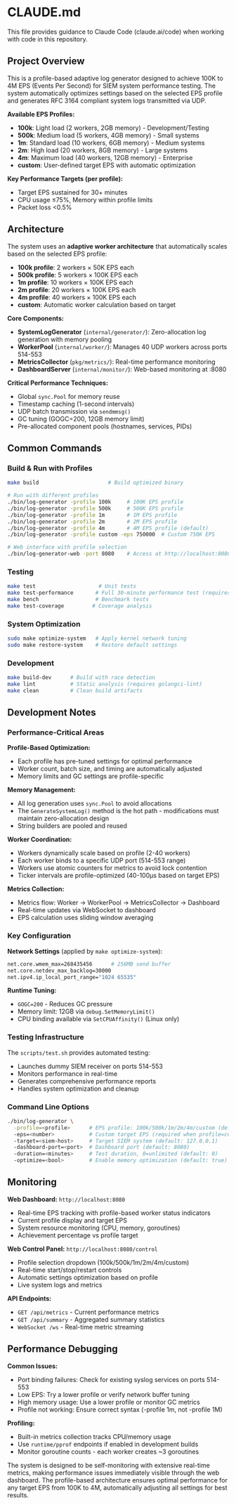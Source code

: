 # CLAUDE.md

This file provides guidance to Claude Code (claude.ai/code) when working with code in this repository.

## Project Overview

This is a profile-based adaptive log generator designed to achieve 100K to 4M EPS (Events Per Second) for SIEM system performance testing. The system automatically optimizes settings based on the selected EPS profile and generates RFC 3164 compliant system logs transmitted via UDP.

**Available EPS Profiles:**
- **100k**: Light load (2 workers, 2GB memory) - Development/Testing
- **500k**: Medium load (5 workers, 4GB memory) - Small systems
- **1m**: Standard load (10 workers, 6GB memory) - Medium systems
- **2m**: High load (20 workers, 8GB memory) - Large systems
- **4m**: Maximum load (40 workers, 12GB memory) - Enterprise
- **custom**: User-defined target EPS with automatic optimization

**Key Performance Targets (per profile):**
- Target EPS sustained for 30+ minutes
- CPU usage ≤75%, Memory within profile limits
- Packet loss <0.5%

## Architecture

The system uses an **adaptive worker architecture** that automatically scales based on the selected EPS profile:
- **100k profile**: 2 workers × 50K EPS each
- **500k profile**: 5 workers × 100K EPS each
- **1m profile**: 10 workers × 100K EPS each
- **2m profile**: 20 workers × 100K EPS each
- **4m profile**: 40 workers × 100K EPS each
- **custom**: Automatic worker calculation based on target

**Core Components:**
- **SystemLogGenerator** (`internal/generator/`): Zero-allocation log generation with memory pooling
- **WorkerPool** (`internal/worker/`): Manages 40 UDP workers across ports 514-553
- **MetricsCollector** (`pkg/metrics/`): Real-time performance monitoring
- **DashboardServer** (`internal/monitor/`): Web-based monitoring at :8080

**Critical Performance Techniques:**
- Global `sync.Pool` for memory reuse
- Timestamp caching (1-second intervals)
- UDP batch transmission via `sendmmsg()`
- GC tuning (GOGC=200, 12GB memory limit)
- Pre-allocated component pools (hostnames, services, PIDs)

## Common Commands

### Build & Run with Profiles
```bash
make build                      # Build optimized binary

# Run with different profiles
./bin/log-generator -profile 100k     # 100K EPS profile
./bin/log-generator -profile 500k     # 500K EPS profile
./bin/log-generator -profile 1m       # 1M EPS profile
./bin/log-generator -profile 2m       # 2M EPS profile
./bin/log-generator -profile 4m       # 4M EPS profile (default)
./bin/log-generator -profile custom -eps 750000  # Custom 750K EPS

# Web interface with profile selection
./bin/log-generator-web -port 8080    # Access at http://localhost:8080/control
```

### Testing
```bash
make test                    # Unit tests
make test-performance       # Full 30-minute performance test (requires sudo)
make bench                  # Benchmark tests
make test-coverage         # Coverage analysis
```

### System Optimization
```bash
sudo make optimize-system   # Apply kernel network tuning
sudo make restore-system    # Restore default settings
```

### Development
```bash
make build-dev      # Build with race detection
make lint           # Static analysis (requires golangci-lint)
make clean          # Clean build artifacts
```

## Development Notes

### Performance-Critical Areas

**Profile-Based Optimization:**
- Each profile has pre-tuned settings for optimal performance
- Worker count, batch size, and timing are automatically adjusted
- Memory limits and GC settings are profile-specific

**Memory Management:**
- All log generation uses `sync.Pool` to avoid allocations
- The `GenerateSystemLog()` method is the hot path - modifications must maintain zero-allocation design
- String builders are pooled and reused

**Worker Coordination:**
- Workers dynamically scale based on profile (2-40 workers)
- Each worker binds to a specific UDP port (514-553 range)
- Workers use atomic counters for metrics to avoid lock contention
- Ticker intervals are profile-optimized (40-100μs based on target EPS)

**Metrics Collection:**
- Metrics flow: Worker → WorkerPool → MetricsCollector → Dashboard
- Real-time updates via WebSocket to dashboard
- EPS calculation uses sliding window averaging

### Key Configuration

**Network Settings** (applied by `make optimize-system`):
```bash
net.core.wmem_max=268435456      # 256MB send buffer
net.core.netdev_max_backlog=30000
net.ipv4.ip_local_port_range="1024 65535"
```

**Runtime Tuning:**
- `GOGC=200` - Reduces GC pressure
- Memory limit: 12GB via `debug.SetMemoryLimit()`
- CPU binding available via `SetCPUAffinity()` (Linux only)

### Testing Infrastructure

The `scripts/test.sh` provides automated testing:
- Launches dummy SIEM receiver on ports 514-553
- Monitors performance in real-time
- Generates comprehensive performance reports
- Handles system optimization and cleanup

### Command Line Options

```bash
./bin/log-generator \
  -profile=<profile>      # EPS profile: 100k/500k/1m/2m/4m/custom (default: 4m)
  -eps=<number>           # Custom target EPS (required when profile=custom)
  -target=<siem-host>     # Target SIEM system (default: 127.0.0.1)
  -dashboard-port=<port>  # Dashboard port (default: 8080)
  -duration=<minutes>     # Test duration, 0=unlimited (default: 0)
  -optimize=<bool>        # Enable memory optimization (default: true)
```

## Monitoring

**Web Dashboard:** `http://localhost:8080`
- Real-time EPS tracking with profile-based worker status indicators
- Current profile display and target EPS
- System resource monitoring (CPU, memory, goroutines)
- Achievement percentage vs profile target

**Web Control Panel:** `http://localhost:8080/control`
- Profile selection dropdown (100k/500k/1m/2m/4m/custom)
- Real-time start/stop/restart controls
- Automatic settings optimization based on profile
- Live system logs and metrics

**API Endpoints:**
- `GET /api/metrics` - Current performance metrics
- `GET /api/summary` - Aggregated summary statistics
- `WebSocket /ws` - Real-time metric streaming

## Performance Debugging

**Common Issues:**
- Port binding failures: Check for existing syslog services on ports 514-553
- Low EPS: Try a lower profile or verify network buffer tuning
- High memory usage: Use a lower profile or monitor GC metrics
- Profile not working: Ensure correct syntax (-profile 1m, not -profile 1M)

**Profiling:**
- Built-in metrics collection tracks CPU/memory usage
- Use `runtime/pprof` endpoints if enabled in development builds
- Monitor goroutine counts - each worker creates ~3 goroutines

The system is designed to be self-monitoring with extensive real-time metrics, making performance issues immediately visible through the web dashboard. The profile-based architecture ensures optimal performance for any target EPS from 100K to 4M, automatically adjusting all settings for best results.